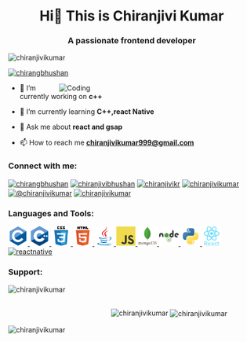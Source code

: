 <h1 align="center">Hi👋 This is Chiranjivi Kumar</h1>
<h3 align="center">A passionate frontend developer</h3>

<p align="left"> <img src="https://komarev.com/ghpvc/?username=chiranjivikumar&label=Profile%20views&color=0e75b6&style=flat" alt="chiranjivikumar" /> </p>

<p align="left"> <a href="https://twitter.com/chirangbhushan" target="blank"><img src="https://img.shields.io/twitter/follow/chirangbhushan?logo=twitter&style=for-the-badge" alt="chirangbhushan" /></a> </p>
<img align="right"alt="Coding"width="400"src="https://cdn.dribbble.com/users/1162077/screenshots/3848914/programmer.gif">

- 🔭 I’m currently working on **c++**

- 🌱 I’m currently learning **C++,react Native**

- 💬 Ask me about **react and gsap**

- 📫 How to reach me **chiranjivikumar999@gmail.com**

<h3 align="left">Connect with me:</h3>
<p align="left">
<a href="https://twitter.com/chirangbhushan" target="blank"><img align="center" src="https://raw.githubusercontent.com/rahuldkjain/github-profile-readme-generator/master/src/images/icons/Social/twitter.svg" alt="chirangbhushan" height="30" width="40" /></a>
<a href="https://instagram.com/chiranjivibhushan" target="blank"><img align="center" src="https://raw.githubusercontent.com/rahuldkjain/github-profile-readme-generator/master/src/images/icons/Social/instagram.svg" alt="chiranjivibhushan" height="30" width="40" /></a>
<a href="https://www.codechef.com/users/chiranjivikr" target="blank"><img align="center" src="https://cdn.jsdelivr.net/npm/simple-icons@3.1.0/icons/codechef.svg" alt="chiranjivikr" height="30" width="40" /></a>
<a href="https://www.leetcode.com/chiranjivikumar" target="blank"><img align="center" src="https://raw.githubusercontent.com/rahuldkjain/github-profile-readme-generator/master/src/images/icons/Social/leet-code.svg" alt="chiranjivikumar" height="30" width="40" /></a>
<a href="https://www.hackerearth.com/@chiranjivikumar" target="blank"><img align="center" src="https://raw.githubusercontent.com/rahuldkjain/github-profile-readme-generator/master/src/images/icons/Social/hackerearth.svg" alt="@chiranjivikumar" height="30" width="40" /></a>
<a href="https://auth.geeksforgeeks.org/user/chiranjivikumar" target="blank"><img align="center" src="https://raw.githubusercontent.com/rahuldkjain/github-profile-readme-generator/master/src/images/icons/Social/geeks-for-geeks.svg" alt="chiranjivikumar" height="30" width="40" /></a>
</p>

<h3 align="left">Languages and Tools:</h3>
<p align="left"> <a href="https://www.cprogramming.com/" target="_blank" rel="noreferrer"> <img src="https://raw.githubusercontent.com/devicons/devicon/master/icons/c/c-original.svg" alt="c" width="40" height="40"/> </a> <a href="https://www.w3schools.com/cpp/" target="_blank" rel="noreferrer"> <img src="https://raw.githubusercontent.com/devicons/devicon/master/icons/cplusplus/cplusplus-original.svg" alt="cplusplus" width="40" height="40"/> </a> <a href="https://www.w3schools.com/css/" target="_blank" rel="noreferrer"> <img src="https://raw.githubusercontent.com/devicons/devicon/master/icons/css3/css3-original-wordmark.svg" alt="css3" width="40" height="40"/> </a> <a href="https://www.w3.org/html/" target="_blank" rel="noreferrer"> <img src="https://raw.githubusercontent.com/devicons/devicon/master/icons/html5/html5-original-wordmark.svg" alt="html5" width="40" height="40"/> </a> <a href="https://www.java.com" target="_blank" rel="noreferrer"> <img src="https://raw.githubusercontent.com/devicons/devicon/master/icons/java/java-original.svg" alt="java" width="40" height="40"/> </a> <a href="https://developer.mozilla.org/en-US/docs/Web/JavaScript" target="_blank" rel="noreferrer"> <img src="https://raw.githubusercontent.com/devicons/devicon/master/icons/javascript/javascript-original.svg" alt="javascript" width="40" height="40"/> </a> <a href="https://www.mongodb.com/" target="_blank" rel="noreferrer"> <img src="https://raw.githubusercontent.com/devicons/devicon/master/icons/mongodb/mongodb-original-wordmark.svg" alt="mongodb" width="40" height="40"/> </a> <a href="https://nodejs.org" target="_blank" rel="noreferrer"> <img src="https://raw.githubusercontent.com/devicons/devicon/master/icons/nodejs/nodejs-original-wordmark.svg" alt="nodejs" width="40" height="40"/> </a> <a href="https://www.python.org" target="_blank" rel="noreferrer"> <img src="https://raw.githubusercontent.com/devicons/devicon/master/icons/python/python-original.svg" alt="python" width="40" height="40"/> </a> <a href="https://reactjs.org/" target="_blank" rel="noreferrer"> <img src="https://raw.githubusercontent.com/devicons/devicon/master/icons/react/react-original-wordmark.svg" alt="react" width="40" height="40"/> </a> <a href="https://reactnative.dev/" target="_blank" rel="noreferrer"> <img src="https://reactnative.dev/img/header_logo.svg" alt="reactnative" width="40" height="40"/> </a> </p>

<h3 align="left">Support:</h3>
<p><a href="https://www.buymeacoffee.com/chiranjivikumar"> <img align="left" src="https://cdn.buymeacoffee.com/buttons/v2/default-yellow.png" height="50" width="210" alt="chiranjivikumar" /></a></p><br><br>


<p><img align="left" src="https://github-readme-stats.vercel.app/api/top-langs?username=chiranjivikumar&show_icons=true&locale=en&layout=compact" alt="chiranjivikumar" /></p>

<p>&nbsp;<img align="center" src="https://github-readme-stats.vercel.app/api?username=chiranjivikumar&show_icons=true&locale=en" alt="chiranjivikumar" /></p>

<p><img align="center" src="https://github-readme-streak-stats.herokuapp.com/?user=chiranjivikumar&" alt="chiranjivikumar" /></p>
